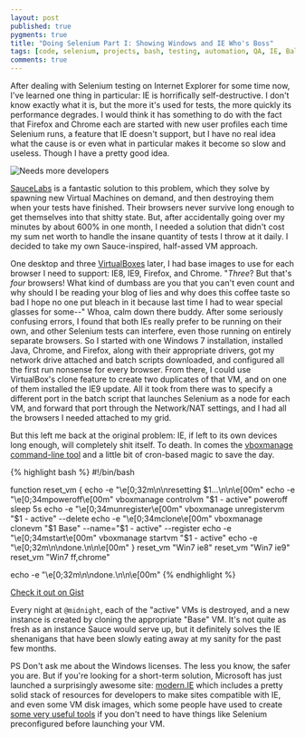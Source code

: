 ```yaml
---
layout: post
published: true
pygments: true
title: "Doing Selenium Part I: Showing Windows and IE Who's Boss"
tags: [code, selenium, projects, bash, testing, automation, QA, IE, Ballmer, VMs]
comments: true
---
```


After dealing with Selenium testing on Internet Explorer for some time now, I've learned one thing in particular: IE is horrifically self-destructive.<!--more--> I don't know exactly what it is, but the more it's used for tests, the more quickly its performance degrades. I would think it has something to do with the fact that Firefox and Chrome each are started with new user profiles each time Selenium runs, a feature that IE doesn't support, but I have no real idea what the cause is or even what in particular makes it become so slow and useless. Though I have a pretty good idea. 

![Needs more developers](http://i.imgur.com/S6ZP6.jpg)

[SauceLabs](https://saucelabs.com/) is a fantastic solution to this problem, which they solve by spawning new Virtual Machines on demand, and then destroying them when your tests have finished. Their browsers never survive long enough to get themselves into that shitty state. But, after accidentally going over my minutes by about 600% in one month, I needed a solution that didn't cost my sum net worth to handle the insane quantity of tests I throw at it daily. I decided to take my own Sauce-inspired, half-assed VM approach. 

One desktop and three [VirtualBoxes](https://www.virtualbox.org/) later, I had base images to use for each browser I need to support: IE8, IE9, Firefox, and Chrome. "*Three*? But that's *four* browsers! What kind of dumbass are you that you can't even count and why should I be reading your blog of lies and why does this coffee taste so bad I hope no one put bleach in it because last time I had to wear special glasses for some--" Whoa, calm down there buddy. After some seriously confusing errors, I found that both IEs really prefer to be running on their own, and other Selenium tests can interfere, even those running on entirely separate browsers. So I started with one Windows 7 installation, installed Java, Chrome, and Firefox, along with their appropriate drivers, got my network drive attached and batch scripts downloaded, and configured all the first run nonsense for every browser. From there, I could use VirtualBox's clone feature to create two duplicates of that VM, and on one of them installed the IE9 update. All it took from there was to specify a different port in the batch script that launches Selenium as a node for each VM, and forward that port through the Network/NAT settings, and I had all the browsers I needed attached to my grid. 

But this left me back at the original problem: IE, if left to its own devices long enough, will completely shit itself. To death. In comes the [vboxmanage command-line tool](http://www.virtualbox.org/manual/ch08.html) and a little bit of cron-based magic to save the day. 

{% highlight bash %}
#!/bin/bash
 
function reset_vm {
    echo -e "\e[0;32m\n\nresetting $1...\n\n\e[00m"
    echo -e "\e[0;34mpoweroff\e[00m"
    vboxmanage controlvm "$1 - active" poweroff
    sleep 5s
    echo -e "\e[0;34munregister\e[00m"
    vboxmanage unregistervm "$1 - active" --delete
    echo -e "\e[0;34mclone\e[00m"
    vboxmanage clonevm "$1 Base" --name="$1 - active" --register
    echo -e "\e[0;34mstart\e[00m"
    vboxmanage startvm "$1 - active"
    echo -e "\e[0;32m\n\ndone.\n\n\e[00m"
}
reset_vm "Win7 ie8"
reset_vm "Win7 ie9"
reset_vm "Win7 ff,chrome"
 
echo -e "\e[0;32m\n\ndone.\n\n\e[00m"
{% endhighlight %}

[Check it out on Gist](https://gist.github.com/pettazz/4947662)

Every night at ```@midnight```, each of the "active" VMs is destroyed, and a new instance is created by cloning the appropriate "Base" VM. It's not quite as fresh as an instance Sauce would serve up, but it definitely solves the IE shenanigans that have been slowly eating away at my sanity for the past few months. 

PS Don't ask me about the Windows licenses. The less you know, the safer you are. But if you're looking for a short-term solution, Microsoft has just launched a surprisingly awesome site: [modern.IE](http://modern.ie/) which includes a pretty solid stack of resources for developers to make sites compatible with IE, and even some VM disk images, which some people have used to create [some very useful tools](https://github.com/xdissent/ievms) if you don't need to have things like Selenium preconfigured before launching your VM. 